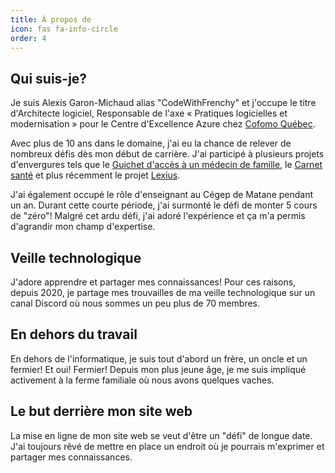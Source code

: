 ```yaml
---
title: À propos de
icon: fas fa-info-circle
order: 4
---
```


## Qui suis-je?

Je suis Alexis Garon-Michaud alias "CodeWithFrenchy" et j'occupe le titre d'Architecte logiciel, Responsable de l'axe « Pratiques logicielles et modernisation » pour le Centre d'Excellence Azure chez [Cofomo Québec](https://www.cofomo.com/fr).

Avec plus de 10 ans dans le domaine, j'ai eu la chance de relever de nombreux défis dès mon début de carrière. J'ai participé à plusieurs projets d'envergures tels que le [Guichet d'accès à un médecin de famille](https://www4.prod.ramq.gouv.qc.ca/GRL/LM_GuichAccesMdFamCitoy/fr), le [Carnet santé](https://carnetsante.gouv.qc.ca/portail) et plus récemment le projet [Lexius](https://www.quebec.ca/nouvelles/actualites/details/lancement-du-programme-lexius-une-avancee-pour-lacces-a-la-justice).

J'ai également occupé le rôle d'enseignant au Cégep de Matane pendant un an. Durant cette courte période, j'ai surmonté le défi de monter 5 cours de "zéro"! Malgré cet ardu défi, j'ai adoré l'expérience et ça m'a permis d'agrandir mon champ d'expertise.

## Veille technologique

J'adore apprendre et partager mes connaissances! Pour ces raisons, depuis 2020, je partage mes trouvailles de ma veille technologique sur un canal Discord où nous sommes un peu plus de 70 membres.

## En dehors du travail

En dehors de l'informatique, je suis tout d'abord un frère, un oncle et un fermier! Et oui! Fermier! Depuis mon plus jeune âge, je me suis impliqué activement à la ferme familiale où nous avons quelques vaches.

## Le but derrière mon site web

La mise en ligne de mon site web se veut d'être un "défi" de longue date. J'ai toujours rêvé de mettre en place un endroit où je pourrais m'exprimer et partager mes connaissances.
